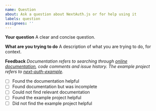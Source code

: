 ```yaml
---
name: Question
about: Ask a question about NextAuth.js or for help using it
labels: question
assignees: ''
---
```


**Your question**
A clear and concise question.

**What are you trying to do**
A description of what you are trying to do, for context.

**Feedback**
*Documentation refers to searching through [online documentation](https://next-auth.js.org), code comments and issue history. The example project refers to [next-auth-example](https://github.com/iaincollins/next-auth-example).*

* [ ] Found the documentation helpful
* [ ] Found documentation but was incomplete
* [ ] Could not find relevant documentation
* [ ] Found the example project helpful
* [ ] Did not find the example project helpful
